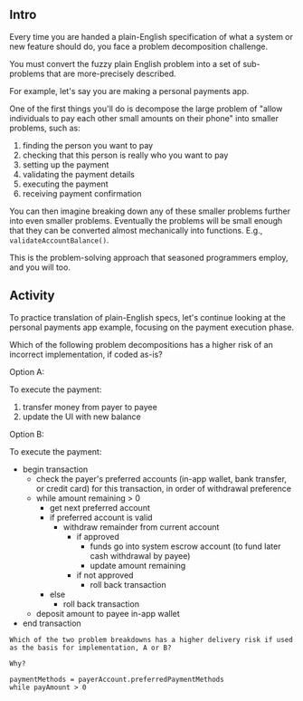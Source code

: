 ## Intro

Every time you are handed a plain-English specification of what a system or new feature should do, you face a problem decomposition challenge.

You must convert the fuzzy plain English problem into a set of sub-problems that are more-precisely described.

For example, let's say you are making a personal payments app.

One of the first things you'll do is decompose the large problem of "allow individuals to pay each other small amounts on their phone" into smaller problems, such as:

1. finding the person you want to pay
1. checking that this person is really who you want to pay
1. setting up the payment
1. validating the payment details
1. executing the payment
1. receiving payment confirmation

You can then imagine breaking down any of these smaller problems further into even smaller problems. Eventually the problems will be small enough that they can be converted almost mechanically into functions. E.g., `validateAccountBalance()`.

This is the problem-solving approach that seasoned programmers employ, and you will too.

## Activity

To practice translation of plain-English specs, let's continue looking at the personal payments app example, focusing on the payment execution phase.

Which of the following problem decompositions has a higher risk of an incorrect implementation, if coded as-is?

Option A:

To execute the payment:

1. transfer money from payer to payee
1. update the UI with new balance

Option B:

To execute the payment:

* begin transaction
    * check the payer's preferred accounts (in-app wallet, bank transfer, or credit card) for this transaction, in order of withdrawal preference
    * while amount remaining > 0
        * get next preferred account
        * if preferred account is valid
            * withdraw remainder from current account
                * if approved
                    * funds go into system escrow account (to fund later cash withdrawal by payee)
                    * update amount remaining
                * if not approved
                    * roll back transaction
        * else
            * roll back transaction
    * deposit amount to payee in-app wallet
* end transaction

```
Which of the two problem breakdowns has a higher delivery risk if used as the basis for implementation, A or B?

Why?
```

```
paymentMethods = payerAccount.preferredPaymentMethods
while payAmount > 0



```